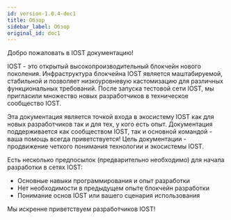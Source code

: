 ```yaml
---
id: version-1.0.4-doc1
title: Обзор
sidebar_label: Обзор
original_id: doc1
---
```


Добро пожаловать в IOST документацию!

IOST - это открытый высокопроизводительный блокчейн нового поколения. Инфраструктура блокчейна IOST является маштабируемой, стабильной и позволяет низкоуровневую кастомизацию для различных функциональных требований. После запуска тестовой сети IOST, мы пригласили множество новых разработчиков в техническое сообщество IOST.

Эта документация является точкой входа в экосистему IOST как для новых разработчиков так и для тех, у кого есть опыт. Документация поддерживается как сообществом IOST, так и основной командой - ваша помощь всегда приветствуется! Цель документации - продвижение четкого понимания технологии и экосистемы IOST.

Есть несколько предпосылок (предварительно необходимо) для начала разработки в сетях IOST:

* Основные навыки программирования и опыт разработки
* Нет необходимости в предыдущем опыте блокчейн разработки
* Понимание основ IOST или вашего сценария использования

Мы искренне приветствуем разработчиков IOST!
